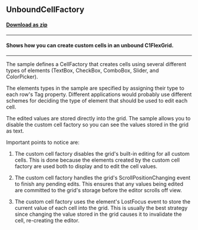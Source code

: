## UnboundCellFactory
#### [Download as zip](https://downgit.github.io/#/home?url=https://github.com/GrapeCity/ComponentOne-WPF-Samples/tree/master/NET_4.5.2/C1.WPF.FlexGrid/VB/UnboundCellFactoryWPF)
____
#### Shows how you can create custom cells in an unbound C1FlexGrid.
____
The sample defines a CellFactory that creates cells using several different types
of elements (TextBox, CheckBox, ComboBox, Slider, and ColorPicker). 

The elements types in the sample are specified by assigning their type to each 
row's Tag property. Different applications would probably use different
schemes for deciding the type of element that should be used to edit each cell.

The edited values are stored directly into the grid. The sample allows you to
disable the custom cell factory so you can see the values stored in the grid
as text.

Important points to notice are:

1) The custom cell factory disables the grid's built-in editing for all custom
cells. This is done because the elements created by the custom cell factory are
used both to display and to edit the cell values.

2) The custom cell factory handles the grid's ScrollPositionChanging event to
finish any pending edits. This ensures that any values being edited are committed
to the grid's storage before the editor scrolls off view.

3) The custom cell factory uses the element's LostFocus event to store the current 
value of each cell into the grid. This is usually the best strategy since
changing the value stored in the grid causes it to invalidate the cell, 
re-creating the editor.


